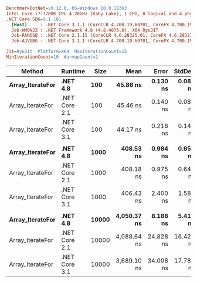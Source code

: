``` ini

BenchmarkDotNet=v0.12.0, OS=Windows 10.0.18363
Intel Core i7-7700K CPU 4.20GHz (Kaby Lake), 1 CPU, 8 logical and 4 physical cores
.NET Core SDK=3.1.101
  [Host]     : .NET Core 3.1.1 (CoreCLR 4.700.19.60701, CoreFX 4.700.19.60801), X64 RyuJIT
  Job-HMONJZ : .NET Framework 4.8 (4.8.4075.0), X64 RyuJIT
  Job-RANOSB : .NET Core 2.1.15 (CoreCLR 4.6.28325.01, CoreFX 4.6.28327.02), X64 RyuJIT
  Job-AJVGBG : .NET Core 3.1.1 (CoreCLR 4.700.19.60701, CoreFX 4.700.19.60801), X64 RyuJIT

Jit=RyuJit  Platform=X64  MaxIterationCount=15  
MinIterationCount=10  WarmupCount=2  

```
|           Method |       Runtime |  Size |        Mean |     Error |    StdDev | Ratio |
|----------------- |-------------- |------ |------------:|----------:|----------:|------:|
| **Array_IterateFor** |      **.NET 4.8** |   **100** |    **45.86 ns** |  **0.130 ns** |  **0.086 ns** |  **1.00** |
| Array_IterateFor | .NET Core 2.1 |   100 |    45.46 ns |  0.140 ns |  0.083 ns |  0.99 |
| Array_IterateFor | .NET Core 3.1 |   100 |    44.17 ns |  0.216 ns |  0.143 ns |  0.96 |
|                  |               |       |             |           |           |       |
| **Array_IterateFor** |      **.NET 4.8** |  **1000** |   **408.53 ns** |  **0.984 ns** |  **0.651 ns** |  **1.00** |
| Array_IterateFor | .NET Core 2.1 |  1000 |   408.18 ns |  0.975 ns |  0.645 ns |  1.00 |
| Array_IterateFor | .NET Core 3.1 |  1000 |   406.43 ns |  2.400 ns |  1.588 ns |  0.99 |
|                  |               |       |             |           |           |       |
| **Array_IterateFor** |      **.NET 4.8** | **10000** | **4,050.37 ns** |  **8.188 ns** |  **5.416 ns** |  **1.00** |
| Array_IterateFor | .NET Core 2.1 | 10000 | 4,088.64 ns | 24.828 ns | 16.422 ns |  1.01 |
| Array_IterateFor | .NET Core 3.1 | 10000 | 3,689.10 ns | 34.008 ns | 17.787 ns |  0.91 |
